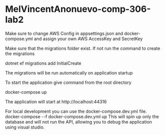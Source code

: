 # MelVincentAnonuevo-comp-306-lab2

Make sure to change AWS Config in appsettings.json and docker-compose.yml and assign your own AWS AccessKey and SecretKey

Make sure that the migrations folder exist. If not run the command to create the migrations

dotnet ef migrations add InitialCreate

The migrations will be run automatically on application startup

To start the application give command from the root directory

docker-compose up

The application will start at http://localhost:44316

For local development you can use the docker-compose.dev.yml file. docker-compose --f docker-compose.dev.yml up This will spin up only the database and will not run the API, allowing you to debug the application using visual studio.



